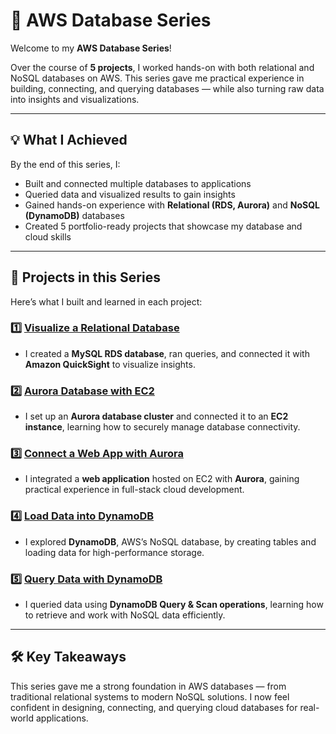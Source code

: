 # 🚀 AWS Database Series

Welcome to my **AWS Database Series**!  

Over the course of **5 projects**, I worked hands-on with both relational and NoSQL databases on AWS. This series gave me practical experience in building, connecting, and querying databases — while also turning raw data into insights and visualizations.  

---

## 💡 What I Achieved

By the end of this series, I:  
- Built and connected multiple databases to applications  
- Queried data and visualized results to gain insights  
- Gained hands-on experience with **Relational (RDS, Aurora)** and **NoSQL (DynamoDB)** databases  
- Created 5 portfolio-ready projects that showcase my database and cloud skills  

---

## 📂 Projects in this Series

Here’s what I built and learned in each project:  

### 1️⃣ [Visualize a Relational Database](./Project-1)  
- I created a **MySQL RDS database**, ran queries, and connected it with **Amazon QuickSight** to visualize insights.  

### 2️⃣ [Aurora Database with EC2](./Project-2)  
- I set up an **Aurora database cluster** and connected it to an **EC2 instance**, learning how to securely manage database connectivity.  

### 3️⃣ [Connect a Web App with Aurora](./Project-3)  
- I integrated a **web application** hosted on EC2 with **Aurora**, gaining practical experience in full-stack cloud development.  

### 4️⃣ [Load Data into DynamoDB](./Project-4)  
- I explored **DynamoDB**, AWS’s NoSQL database, by creating tables and loading data for high-performance storage.  

### 5️⃣ [Query Data with DynamoDB](./Project-5)  
- I queried data using **DynamoDB Query & Scan operations**, learning how to retrieve and work with NoSQL data efficiently.  

---

## 🛠️ Key Takeaways

This series gave me a strong foundation in AWS databases — from traditional relational systems to modern NoSQL solutions. I now feel confident in designing, connecting, and querying cloud databases for real-world applications.  
